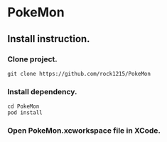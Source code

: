 # PokeMon

## Install instruction.

### Clone project.

```
git clone https://github.com/rock1215/PokeMon
```

### Install dependency.

```
cd PokeMon
pod install
```

### Open PokeMon.xcworkspace file in XCode.
